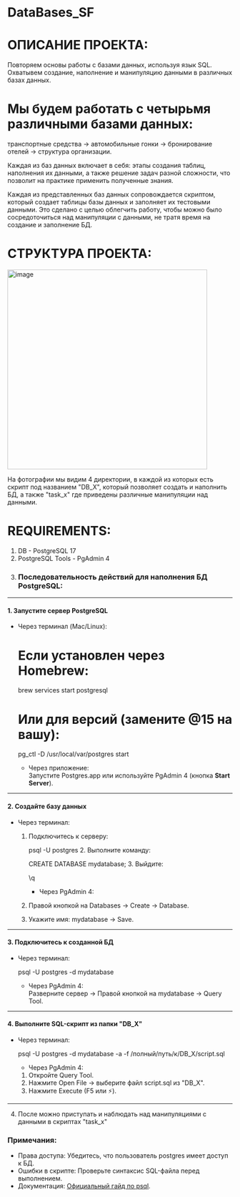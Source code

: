# DataBases_SF

# ОПИСАНИЕ ПРОЕКТА:
Повторяем основы работы с базами данных, используя язык SQL. Охватывем создание, наполнение и манипуляцию данными в различных базах данных.

# Мы будем работать с четырьмя различными базами данных:
транспортные средства -> 
автомобильные гонки -> 
бронирование отелей -> 
структура организации.

Каждая из баз данных включает в себя: этапы создания таблиц, наполнения их данными, а также решение задач разной сложности, что позволит на практике применить полученные знания.

Каждая из представленных баз данных сопровождается скриптом, который создает таблицы базы данных и заполняет их тестовыми данными. Это сделано с целью облегчить работу, чтобы можно было сосредоточиться над манипуляции с данными, не тратя время на создание и заполнение БД.

# СТРУКТУРА ПРОЕКТА:
<img width="447" alt="image" src="https://github.com/user-attachments/assets/2c87b3cc-cf9b-4f05-a059-c68d882d1fc1" />

На фотографии мы видим 4 директории, в каждой из которых есть скрипт под названием "DB_X", который позволяет создать и наполнить БД, а также "task_x" где приведены различные манипуляции над данными.

# REQUIREMENTS:
1. DB - PostgreSQL 17
2. PostgreSQL Tools - PgAdmin 4
3. ### Последовательность действий для наполнения БД PostgreSQL:

---

#### 1. Запустите сервер PostgreSQL
- Через терминал (Mac/Linux):
 
  # Если установлен через Homebrew:
  brew services start postgresql

  # Или для версий (замените @15 на вашу):
  pg_ctl -D /usr/local/var/postgres start
  - Через приложение:  
  Запустите Postgres.app или используйте PgAdmin 4 (кнопка **Start Server**).

---

#### 2. Создайте базу данных
- Через терминал:
  1. Подключитесь к серверу:
    
     psql -U postgres
       2. Выполните команду:
    
     CREATE DATABASE mydatabase;
       3. Выйдите:
    
     \q
     - Через PgAdmin 4:
  1. Правой кнопкой на Databases → Create → Database.
  2. Укажите имя: mydatabase → Save.

---

#### 3. Подключитесь к созданной БД
- Через терминал:
 
  psql -U postgres -d mydatabase
  - Через PgAdmin 4:  
  Разверните сервер → Правой кнопкой на mydatabase → Query Tool.

---

#### 4. Выполните SQL-скрипт из папки "DB_X"
- Через терминал:
 
  psql -U postgres -d mydatabase -a -f /полный/путь/к/DB_X/script.sql
  - Через PgAdmin 4:
  1. Откройте Query Tool.
  2. Нажмите Open File → выберите файл script.sql из "DB_X".
  3. Нажмите Execute (F5 или ⚡).

---

4. После можно приступать и наблюдать над манипуляциями с данными в скриптах "task_x"

### Примечания:
- Права доступа: Убедитесь, что пользователь postgres имеет доступ к БД.
- Ошибки в скрипте: Проверьте синтаксис SQL-файла перед выполнением.
- Документация: [Официальный гайд по psql](https://www.postgresql.org/docs/current/app-psql.html).
